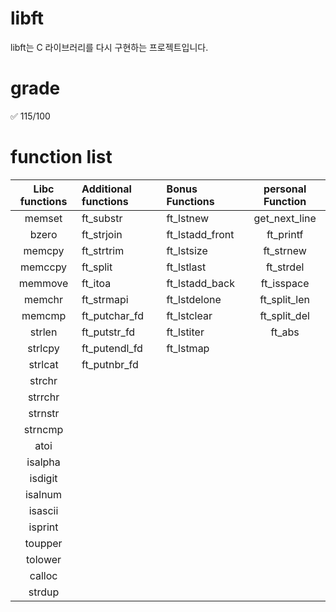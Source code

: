 # libft

libft는 C 라이브러리를 다시 구현하는 프로젝트입니다.<br>

# grade

:white_check_mark: 115/100

# function list

Libc functions | Additional functions | Bonus Functions | personal Function
:------------: | :------------------- | :-------------- | :---------------:
memset|ft_substr|ft_lstnew|get_next_line|
bzero|ft_strjoin|ft_lstadd_front|ft_printf
memcpy|ft_strtrim|ft_lstsize|ft_strnew
memccpy|ft_split|ft_lstlast|ft_strdel
memmove|ft_itoa|ft_lstadd_back|ft_isspace
memchr|ft_strmapi|ft_lstdelone|ft_split_len
memcmp|ft_putchar_fd|ft_lstclear|ft_split_del
strlen|ft_putstr_fd|ft_lstiter|ft_abs
strlcpy|ft_putendl_fd|ft_lstmap
strlcat|ft_putnbr_fd
strchr|
strrchr|
strnstr|
strncmp|
atoi|
isalpha|
isdigit|
isalnum|
isascii|
isprint|
toupper|
tolower|
calloc|
strdup|
